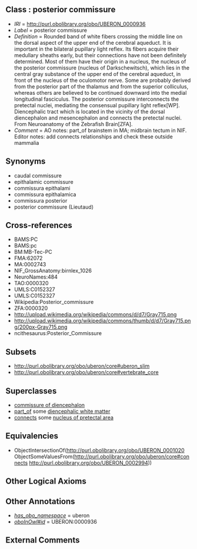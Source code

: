 
## Class : posterior commissure

 * *IRI* = http://purl.obolibrary.org/obo/UBERON_0000936
 * *Label* = posterior commissure
 * *Definition* = Rounded band of white fibers crossing the middle line on the dorsal aspect of the upper end of the cerebral aqueduct. It is important in the bilateral pupillary light reflex. Its fibers acquire their medullary sheaths early, but their connections have not been definitely determined. Most of them have their origin in a nucleus, the nucleus of the posterior commissure (nucleus of Darkschewitsch), which lies in the central gray substance of the upper end of the cerebral aqueduct, in front of the nucleus of the oculomotor nerve. Some are probably derived from the posterior part of the thalamus and from the superior colliculus, whereas others are believed to be continued downward into the medial longitudinal fasciculus. The posterior commissure interconnects the pretectal nuclei, mediating the consensual pupillary light reflex[WP]. Diencephalic tract which is located in the vicinity of the dorsal diencephalon and mesencephalon and connects the pretectal nuclei. From Neuroanatomy of the Zebrafish Brain[ZFA].
 * *Comment* = AO notes: part_of brainstem in MA; midbrain tectum in NIF. Editor notes: add connects relationships and check these outside mammalia

## Synonyms

 * caudal commissure
 * epithalamic commissure
 * commissura epithalami
 * commissura epithalamica
 * commissura posterior
 * posterior commissure (Lieutaud)

## Cross-references

 * BAMS:PC
 * BAMS:pc
 * BM:MB-Tec-PC
 * FMA:62072
 * MA:0002743
 * NIF_GrossAnatomy:birnlex_1026
 * NeuroNames:484
 * TAO:0000320
 * UMLS:C0152327
 * UMLS:C0152327
 * Wikipedia:Posterior_commissure
 * ZFA:0000320
 * http://upload.wikimedia.org/wikipedia/commons/d/d7/Gray715.png
 * http://upload.wikimedia.org/wikipedia/commons/thumb/d/d7/Gray715.png/200px-Gray715.png
 * ncithesaurus:Posterior_Commissure

## Subsets

 * http://purl.obolibrary.org/obo/uberon/core#uberon_slim
 * http://purl.obolibrary.org/obo/uberon/core#vertebrate_core

## Superclasses

 * [commissure of diencephalon](../../UBERON/90/UBERON_0011590.md)
 * [part_of](../../BFO/50/BFO_0000050.md) some [diencephalic white matter](../../UBERON/31/UBERON_0003931.md)
 * [connects](../../ts/core#connects.md) some [nucleus of pretectal area](../../UBERON/94/UBERON_0002994.md)

## Equivalencies

 * ObjectIntersectionOf(<http://purl.obolibrary.org/obo/UBERON_0001020> ObjectSomeValuesFrom(<http://purl.obolibrary.org/obo/uberon/core#connects> <http://purl.obolibrary.org/obo/UBERON_0002994>))

## Other Logical Axioms


## Other Annotations

 * *[has_obo_namespace](../../ce/oboInOwl#hasOBONamespace.md)* = uberon
 * *[oboInOwl#id](../../id/oboInOwl#id.md)* = UBERON:0000936

## External Comments

